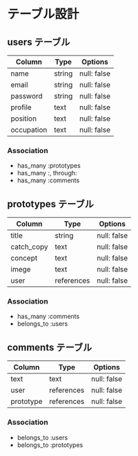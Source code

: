 
# テーブル設計

## users テーブル

| Column   | Type   | Options     |
| -------- | ------ | ----------- |
| name     | string | null: false |
| email    | string | null: false |
| password | string | null: false |
| profile  | text   | null: false |
| position | text   | null: false |
|occupation| text   | null: false |

### Association

- has_many :prototypes
- has_many :, through: 
- has_many :comments

## prototypes テーブル

| Column   | Type   | Options     |
| -------- | ------ | ----------- |
| title    | string | null: false |
|catch_copy| text   | null: false |
| concept  | text   | null: false |
| imege    | text   | null: false |
| user   |references| null: false |

### Association

- has_many   :comments
- belongs_to :users

## comments テーブル

| Column   | Type   | Options     |
| -------- | ------ | ----------- |
| text     | text   | null: false |
| user   |references| null: false |
| prototype | references | null: false |

### Association

- belongs_to :users
- belongs_to :prototypes
